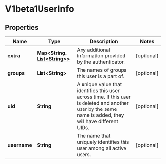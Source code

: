

# V1beta1UserInfo

## Properties

Name | Type | Description | Notes
------------ | ------------- | ------------- | -------------
**extra** | [**Map&lt;String, List&lt;String&gt;&gt;**](List.md) | Any additional information provided by the authenticator. |  [optional]
**groups** | **List&lt;String&gt;** | The names of groups this user is a part of. |  [optional]
**uid** | **String** | A unique value that identifies this user across time. If this user is deleted and another user by the same name is added, they will have different UIDs. |  [optional]
**username** | **String** | The name that uniquely identifies this user among all active users. |  [optional]



